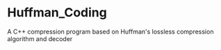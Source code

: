 # Huffman_Coding
A C++ compression program based on Huffman's lossless compression algorithm and decoder
